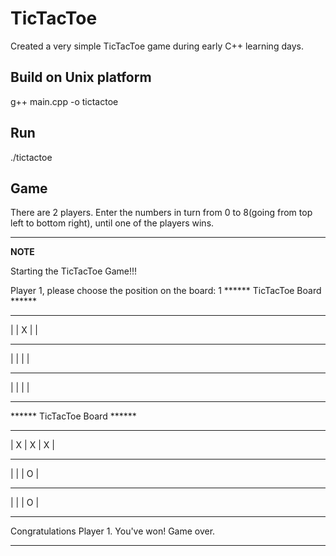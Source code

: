 # TicTacToe

Created a very simple TicTacToe game during early C++ learning days. 

## Build on Unix platform
g++ main.cpp -o tictactoe

## Run
./tictactoe


## Game
There are 2 players.
Enter the numbers in turn from 0 to 8(going from top left to bottom right), until one of the players wins.

---
**NOTE**

Starting the TicTacToe Game!!!

Player 1, please choose the position on the board:
1
****** TicTacToe Board ******
 ___ ___ ___
|   | X |   |
 ___ ___ ___
|   |   |   |
 ___ ___ ___
|   |   |   |
 ___ ___ ___


 ****** TicTacToe Board ******
 ___ ___ ___
| X | X | X |
 ___ ___ ___
|   |   | O |
 ___ ___ ___
|   |   | O |
 ___ ___ ___
Congratulations Player 1. You've won! Game over.

---

 

 
